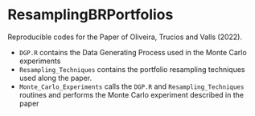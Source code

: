 # ResamplingBRPortfolios

Reproducible codes for the Paper of Oliveira, Trucíos and Valls (2022).

- `DGP.R` contains the Data Generating Process used in the Monte Carlo experiments
- `Resampling_Techniques` contains the portfolio resampling techniques used along the paper.
- `Monte_Carlo_Experiments` calls the `DGP.R` and `Resampling_Techniques` routines and performs the Monte Carlo experiment described in the paper
